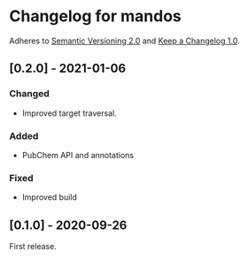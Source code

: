 # Changelog for mandos

Adheres to [Semantic Versioning 2.0](https://semver.org/spec/v2.0.0.html)
and [Keep a Changelog 1.0](https://keepachangelog.com/en/1.0.0/).


## [0.2.0] - 2021-01-06

### Changed
- Improved target traversal.

### Added
- PubChem API and annotations

### Fixed
- Improved build


## [0.1.0] - 2020-09-26

First release.
